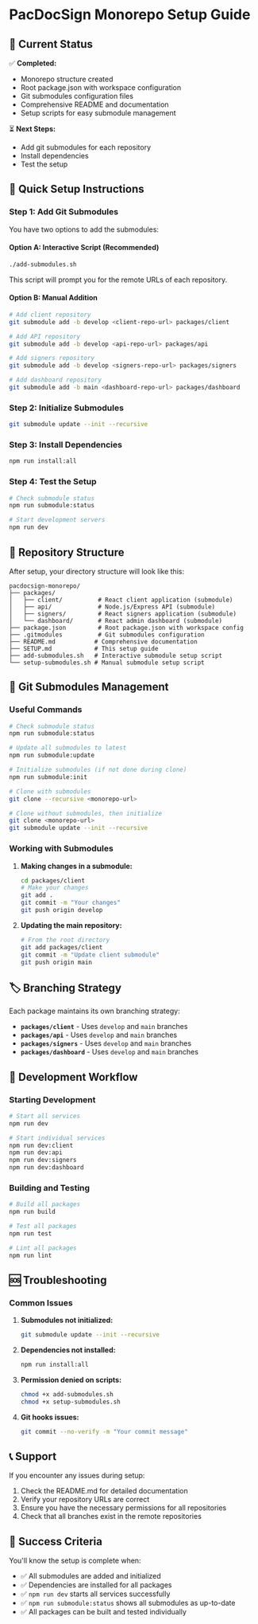 # PacDocSign Monorepo Setup Guide

## 🎯 Current Status

✅ **Completed:**
- Monorepo structure created
- Root package.json with workspace configuration
- Git submodules configuration files
- Comprehensive README and documentation
- Setup scripts for easy submodule management

⏳ **Next Steps:**
- Add git submodules for each repository
- Install dependencies
- Test the setup

## 🚀 Quick Setup Instructions

### Step 1: Add Git Submodules

You have two options to add the submodules:

#### Option A: Interactive Script (Recommended)
```bash
./add-submodules.sh
```
This script will prompt you for the remote URLs of each repository.

#### Option B: Manual Addition
```bash
# Add client repository
git submodule add -b develop <client-repo-url> packages/client

# Add API repository  
git submodule add -b develop <api-repo-url> packages/api

# Add signers repository
git submodule add -b develop <signers-repo-url> packages/signers

# Add dashboard repository
git submodule add -b main <dashboard-repo-url> packages/dashboard
```

### Step 2: Initialize Submodules
```bash
git submodule update --init --recursive
```

### Step 3: Install Dependencies
```bash
npm run install:all
```

### Step 4: Test the Setup
```bash
# Check submodule status
npm run submodule:status

# Start development servers
npm run dev
```

## 📁 Repository Structure

After setup, your directory structure will look like this:

```
pacdocsign-monorepo/
├── packages/
│   ├── client/          # React client application (submodule)
│   ├── api/             # Node.js/Express API (submodule)
│   ├── signers/         # React signers application (submodule)
│   └── dashboard/       # React admin dashboard (submodule)
├── package.json         # Root package.json with workspace config
├── .gitmodules          # Git submodules configuration
├── README.md           # Comprehensive documentation
├── SETUP.md            # This setup guide
├── add-submodules.sh   # Interactive submodule setup script
└── setup-submodules.sh # Manual submodule setup script
```

## 🔧 Git Submodules Management

### Useful Commands

```bash
# Check submodule status
npm run submodule:status

# Update all submodules to latest
npm run submodule:update

# Initialize submodules (if not done during clone)
npm run submodule:init

# Clone with submodules
git clone --recursive <monorepo-url>

# Clone without submodules, then initialize
git clone <monorepo-url>
git submodule update --init --recursive
```

### Working with Submodules

1. **Making changes in a submodule:**
   ```bash
   cd packages/client
   # Make your changes
   git add .
   git commit -m "Your changes"
   git push origin develop
   ```

2. **Updating the main repository:**
   ```bash
   # From the root directory
   git add packages/client
   git commit -m "Update client submodule"
   git push origin main
   ```

## 🏷️ Branching Strategy

Each package maintains its own branching strategy:

- **`packages/client`** - Uses `develop` and `main` branches
- **`packages/api`** - Uses `develop` and `main` branches  
- **`packages/signers`** - Uses `develop` and `main` branches
- **`packages/dashboard`** - Uses `develop` and `main` branches

## 🚀 Development Workflow

### Starting Development
```bash
# Start all services
npm run dev

# Start individual services
npm run dev:client
npm run dev:api
npm run dev:signers
npm run dev:dashboard
```

### Building and Testing
```bash
# Build all packages
npm run build

# Test all packages
npm run test

# Lint all packages
npm run lint
```

## 🆘 Troubleshooting

### Common Issues

1. **Submodules not initialized:**
   ```bash
   git submodule update --init --recursive
   ```

2. **Dependencies not installed:**
   ```bash
   npm run install:all
   ```

3. **Permission denied on scripts:**
   ```bash
   chmod +x add-submodules.sh
   chmod +x setup-submodules.sh
   ```

4. **Git hooks issues:**
   ```bash
   git commit --no-verify -m "Your commit message"
   ```

## 📞 Support

If you encounter any issues during setup:

1. Check the README.md for detailed documentation
2. Verify your repository URLs are correct
3. Ensure you have the necessary permissions for all repositories
4. Check that all branches exist in the remote repositories

## 🎉 Success Criteria

You'll know the setup is complete when:

- ✅ All submodules are added and initialized
- ✅ Dependencies are installed for all packages
- ✅ `npm run dev` starts all services successfully
- ✅ `npm run submodule:status` shows all submodules as up-to-date
- ✅ All packages can be built and tested individually
